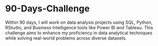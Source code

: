 # 90-Days-Challenge

Within 90 days, I will work on data analysis projects using SQL, Python, RStudio, and Business Intelligence tools like Power BI and Tableau. This challenge aims to enhance my proficiency in data analytical techniques while solving real-world problems across diverse datasets.
